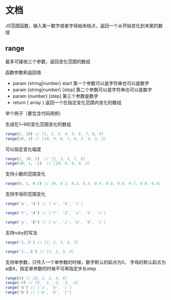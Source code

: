 # 文档
JS范围函数，输入某一数字或者字母始末结点，返回一个从开始变化到末尾的数组

## range
最多可接收三个参数，返回变化范围的数组

函数参数和返回值

- param {string|number} start  第一个参数可以是字符串也可以是数字
- param {string|number} [stop] 第二个参数可以是字符串也可以是数字
- param {number} [step] 第三个参数是数字
- return { array }  返回一个在指定变化范围内变化的数组

举个例子（要包含代码用例）

生成在1~9的变化范围变化的数组

```js
range(1, 10) // [1, 2, 3, 4, 5, 6, 7, 8, 9]
range(10, 1) // [10, 9, 8, 7, 6, 5, 4, 3, 2]
```

可以指定变化幅度

```js
range(1, 10, 2)  // [1, 3, 5, 7, 9]
range(10, 1, -2)  // [10, 8, 6, 4, 2]
```

支持小数的范围变化

```js
range(0, 1, 0.1) // [0, 0.1, 0.2, 0.3, 0.4, 0.5, 0.6, 0.7, 0.8, 0.9]
```

支持字母的范围变化

```js
range('a', 'd') // ['a', 'b', 'c']
```

```js
range('Y', 'd') // ['Y', 'Z', 'a', 'b', 'c']
```

```js
range('y', 'D') // ['y', 'z', 'A', 'B', 'C']
```

支持ruby的写法

```js
range('1..5') // [1, 2, 3, 4, 5]
```

```js
range('1...5') // [1, 2, 3, 4]
```

支持单参数，只传入一个单参数的时候，数字默认的起点为0， 字母的默认起点为a或A，指定单参数的时候不可再指定步长step

```js
range(5) // [0, 1, 2, 3, 4]
range(-5) // [0, -1, -2, -3, -4]
range('d') // ['a', 'b', 'c']
range('D') // ['A', 'B', 'C']
```

